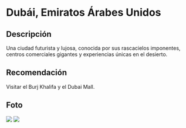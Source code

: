 # Dubái, Emiratos Árabes Unidos

## Descripción
Una ciudad futurista y lujosa, conocida por sus rascacielos imponentes, centros comerciales gigantes y experiencias únicas en el desierto.

## Recomendación
Visitar el Burj Khalifa y el Dubai Mall.

## Foto
![](https://www.visitdubai.com/-/media/gathercontent/poi/b/burj-khalifa/fallback-image/poi-burj-khalifa-3-dtcm-jun-2023.jpg?rev=c7510433089e4a33b1aadc0492dc3da1&cx=0.48&cy=0.38&cw=1556&ch=690) 
![](https://dynamic-media-cdn.tripadvisor.com/media/photo-o/0d/8c/0c/1a/taken-5-years-ago-it.jpg?w=900&h=500&s=1) 

